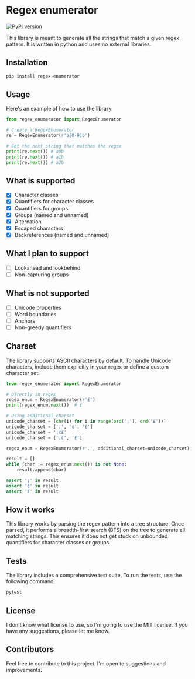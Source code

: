 # Regex enumerator

[![PyPI version](https://img.shields.io/pypi/v/regex-enumerator.svg)](https://pypi.org/project/regex-enumerator/)

This library is meant to generate all the strings that match a given regex pattern. It is written in python and uses no external libraries.

## Installation

```bash
pip install regex-enumerator
```

## Usage

Here's an example of how to use the library:

```python
from regex_enumerator import RegexEnumerator

# Create a RegexEnumerator
re = RegexEnumerator(r'a[0-9]b')

# Get the next string that matches the regex
print(re.next()) # a0b
print(re.next()) # a1b
print(re.next()) # a2b
```

## What is supported

- [x] Character classes
- [x] Quantifiers for character classes
- [x] Quantifiers for groups
- [x] Groups (named and unnamed)
- [x] Alternation
- [x] Escaped characters
- [x] Backreferences (named and unnamed)

## What I plan to support

- [ ] Lookahead and lookbehind
- [ ] Non-capturing groups

## What is not supported

- [ ] Unicode properties
- [ ] Word boundaries
- [ ] Anchors
- [ ] Non-greedy quantifiers

## Charset

The library supports ASCII characters by default. To handle Unicode characters, include them explicitly in your regex or define a custom character set.

```python
from regex_enumerator import RegexEnumerator

# Directly in regex
regex_enum = RegexEnumerator(r'£')
print(regex_enum.next())  # £

# Using additional_charset
unicode_charset = [chr(i) for i in range(ord('¡'), ord('£'))]
unicode_charset = ['¡', '¢', '£']
unicode_charset = '¡¢£'
unicode_charset = ['¡¢', '£']

regex_enum = RegexEnumerator(r'.', additional_charset=unicode_charset)

result = []
while (char := regex_enum.next()) is not None:
    result.append(char)

assert '¡' in result
assert '¢' in result
assert '£' in result
```

## How it works

This library works by parsing the regex pattern into a tree structure. Once parsed, it performs a breadth-first search (BFS) on the tree to generate all matching strings. This ensures it does not get stuck on unbounded quantifiers for character classes or groups.

## Tests

The library includes a comprehensive test suite. To run the tests, use the following command:

```bash
pytest
```

## License

I don't know what license to use, so I'm going to use the MIT license. If you have any suggestions, please let me know.

## Contributors

Feel free to contribute to this project. I'm open to suggestions and improvements.
